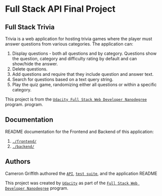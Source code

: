 # Full Stack API Final Project

## Full Stack Trivia

Trivia is a web application for hosting trivia games where the player must answer questions from various categories. The application can:

1) Display questions - both all questions and by category. Questions show the question, category and difficulty rating by default and can show/hide the answer. 
2) Delete questions.
3) Add questions and require that they include question and answer text.
4) Search for questions based on a text query string.
5) Play the quiz game, randomizing either all questions or within a specific category. 

This project is from the [`Udacity Full Stack Web Developer Nanodegree`](https://www.udacity.com/course/full-stack-web-developer-nanodegree--nd0044) program. program.

## Documentation

README documentation for the Frontend and Backend of this application:

1. [`./frontend/`](./frontend/README.md)
2. [`./backend/`](./backend/README.md)

## Authors

Cameron Griffith authored the [`API`](./backend/flaskr/__init__.py), [`test suite`](./backend/test_flaskr.py), and the application README

This project was created by [`Udacity`](https://www.udacity.com) as part of the [`Full Stack Web Developer Nanodegree`](https://www.udacity.com/course/full-stack-web-developer-nanodegree--nd0044) program.